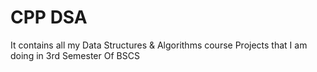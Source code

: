 # CPP DSA
 It contains all my Data Structures & Algorithms course Projects that I am doing in 3rd Semester Of BSCS
